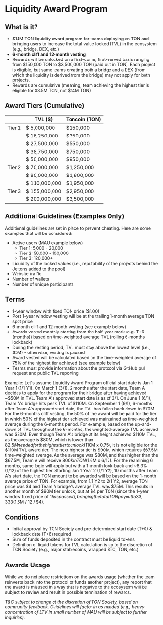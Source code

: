 # **Liquidity Award Program**

## What is it?

- $14M TON liquidity award program for teams deploying on TON and bringing users to increase the total value locked (TVL) in the ecosystem (e.g., bridge, DEX, etc.)
- **6-month cliff and 12-month vesting**
- Rewards will be unlocked on a first-come, first-served basis ranging from $150,000 TON to $3,500,000 TON (paid out in TON). Each project is eligible, but same teams creating both a bridge and a DEX (from which the liquidity is derived from the bridge) may not apply for both projects.
- Rewards are cumulative (meaning, team achieving the highest tier is eligible for $3.5M TON, not $14M TON) 

## Award Tiers (Cumulative)

|        | TVL ($)       | Toncoin (TON) |
| ------ | ------------- | ------------- |
| Tier 1 | $ 5,000,000   | $150,000      |
|        | $ 16,250,000  | $350,000      |
|        | $ 27,500,000  | $550,000      |
|        | $ 38,750,000  | $750,000      |
|        | $ 50,000,000  | $950,000      |
| Tier 2 | $ 70,000,000  | $1,250,000    |
|        | $ 90,000,000  | $1,600,000    |
|        | $ 110,000,000 | $1,950,000    |
| Tier 3 | $ 155,000,000 | $2,950,000    |
|        | $ 200,000,000 | $3,500,000    |

## Additional Guidelines (Examples Only)

Additional guidelines are set in place to prevent cheating. Here are some examples that will be considered:

- Active users (MAU example below)
  - Tier 1: 5,000 - 20,000
  - Tier 2: 50,000 - 100,000
  - Tier 3: 120,000+
- Liquidity of the locked values (i.e., reputability of the projects behind the Jettons added to the pool)
- Website traffic
- Number of wallets
- Number of unique participants

## Terms

- 1-year window with fixed TON price ($1.00)
- Post 1-year window vesting will be at the trailing 1-month average TON spot price
- 6-month cliff and 12-month vesting (see example below)
- Awards vested monthly starting from the half-year mark (e.g. T+6 (months)) based on time-weighted average TVL (rolling 6-months lookback)
- During the vesting period, TVL must stay above the lowest level (i.e., $5M) - otherwise, vesting is paused
- Award vested will be calculated based on the time-weighted average of 75% of the highest tier achieved (see example below)
- Teams must provide information about the protocol via GitHub pull request and public TVL reporting

Example: 
Let's assume Liquidity Award Program official start date is Jan 1 Year 1 (1/1 Y1). 
On March 1 (3/1), 2 months after the start date, Team A decides to apply for the program for their bridge after having achieved ~$50M in TVL. Team A's approved start date is as of 3/1. 
On June 1 (6/1), Team A's bridge hits peak TVL of $110M. 
On September 1 (9/1), 6-months after Team A's approved start date, the TVL has fallen back down to $70M. For the 6-months cliff vesting, the 50% of the award will be paid for the tier in which 50% of the highest tier achieved was maintained as time-weighted average during the 6-months period. For example, based on the up-and-down of TVL throughout the 6-months, the weighted-average TVL achieved was $80M. Even though Team A's bridge at its height achieved $110M TVL, as the average is $80M, which is lower than $82.5M needed for the highest tier to unlock ($110M x 0.75), it is not eligible for the $110M TVL award tier. The next highest tier is $90M, which requires $67.5M time-weighted average. As the average was $80M, and thus higher than the $67.5M, Team A will receive $800K in TON ($1.6M x 6/12). 
For the reamining 6 months, same logic will apply but with a 1-month look-back and ~8.3% (1/12) of the highest tier. Starting Jan 1 Year 2 (1/1 Y2), 10 months after Team A's start date, the TON amount to be awarded will be based on the 1-month average price of TON. For example, from 1/1 Y2 to 2/1 Y2, average TON price was $4 and Team A bridge's average TVL was $75M. This results in another month of $90M tier unlock, but at $4 per TON (since the 1-year window fixed price of $1 has passed), bringing the total TON payout to 33,333 ($1.6M / 12 / $4).    

## Conditions

- Initial approval by TON Society and pre-determined start date (T+0) & lookback date (T+6) required
- Sum of funds deposited in the contract must be liquid tokens 
- Definition of liquid tokens for TVL calculation is up to the discretion of TON Society (e.g., major stablecoins, wrapped BTC, TON, etc.)

## Awards Usage

While we do not place restrictions on the awards usage (whether the team reinvests back into the protocol or funds another project), any report that the award is misused in a way that is negative to the ecosystem will be subject to review and result in possible termination of rewards.

*T&C subject to change at the discretion of TON Society, based on community feedback.* *Guidelines will factor in as needed (e.g., heavy concentration of LTV in small number of MAU will be subject to further inquiries).*
